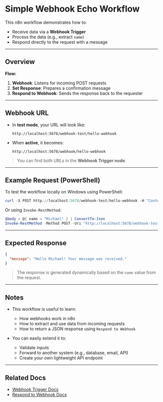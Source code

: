 # Simple Webhook Echo Workflow

This n8n workflow demonstrates how to:
- Receive data via a **Webhook Trigger**
- Process the data (e.g., extract `name`)
- Respond directly to the request with a message

---

## Overview

**Flow:**

1. **Webhook**: Listens for incoming POST requests  
2. **Set Response**: Prepares a confirmation message  
3. **Respond to Webhook**: Sends the response back to the requester

---

## Webhook URL

- In **test mode**, your URL will look like:
  ```
  http://localhost:5678/webhook-test/hello-webhook
  ```

- When **active**, it becomes:
  ```
  http://localhost:5678/webhook/hello-webhook
  ```

> You can find both URLs in the **Webhook Trigger node**.

---

## Example Request (PowerShell)

To test the workflow locally on Windows using PowerShell:

```powershell
curl -X POST http://localhost:5678/webhook-test/hello-webhook -H "Content-Type: application/json" -d '{\"name\": \"Michael\" }'
```

Or using `Invoke-RestMethod`:

```powershell
$body = @{ name = "Michael" } | ConvertTo-Json
Invoke-RestMethod -Method POST -Uri "http://localhost:5678/webhook-test/hello-webhook" -Body $body -ContentType "application/json"
```

---

## Expected Response

```json
{
  "message": "Hello Michael! Your message was received."
}
```

> The response is generated dynamically based on the `name` value from the request.

---

## Notes

- This workflow is useful to learn:
  - How webhooks work in n8n
  - How to extract and use data from incoming requests
  - How to return a JSON response using `Respond to Webhook`

- You can easily extend it to:
  - Validate inputs
  - Forward to another system (e.g., database, email, API)
  - Create your own lightweight API endpoint

---

## Related Docs

- [Webhook Trigger Docs](https://docs.n8n.io/integrations/builtin/core-nodes/n8n-nodes-base.webhook/)
- [Respond to Webhook Docs](https://docs.n8n.io/integrations/builtin/core-nodes/n8n-nodes-base.respondtowebhook/)

